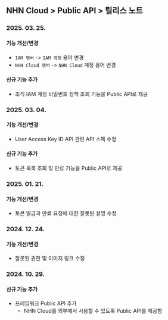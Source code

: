 ## NHN Cloud > Public API > 릴리스 노트

### 2025. 03. 25.
#### 기능 개선/변경

- `IAM 멤버` -> `IAM 계정` 용어 변경
- `NHN Cloud 멤버` -> `NHN Cloud` 계정 용어 변경

#### 신규 기능 추가

- 조직 IAM 계정 비밀번호 정책 조회 기능을 Public API로 제공

### 2025. 03. 04.
#### 기능 개선/변경

- User Access Key ID API 관련 API 스펙 수정

#### 신규 기능 추가

- 토큰 목록 조회 및 만료 기능을 Public API로 제공

### 2025. 01. 21.
#### 기능 개선/변경

- 토큰 발급과 만료 요청에 대한 잘못된 설명 수정

### 2024. 12. 24.
#### 기능 개선/변경

- 잘못된 권한 및 이미지 링크 수정

### 2024. 10. 29.
#### 신규 기능 추가

- 프레임워크 Public API 추가
    - NHN Cloud를 외부에서 사용할 수 있도록 Public API를 제공함
